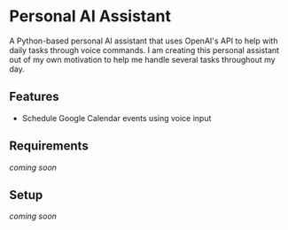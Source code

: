 # Personal AI Assistant

A Python-based personal AI assistant that uses OpenAI's API to help with daily tasks through voice commands.
I am creating this personal assistant out of my own motivation to help me handle several tasks throughout my day.

## Features

- Schedule Google Calendar events using voice input

## Requirements

_coming soon_

## Setup

_coming soon_
